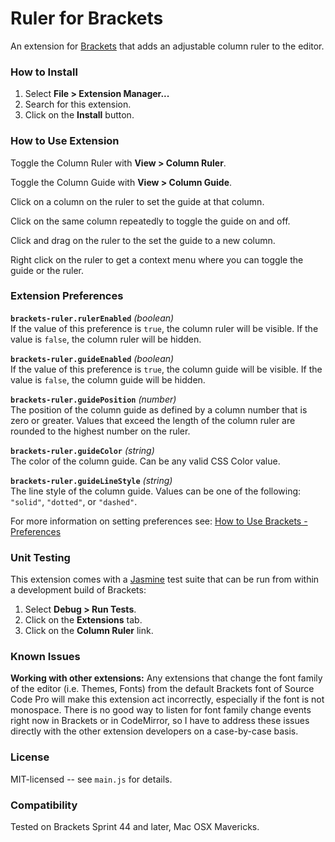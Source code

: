 # Ruler for Brackets
An extension for [Brackets](https://github.com/adobe/brackets/) that adds
an adjustable column ruler to the editor.

### How to Install
1. Select **File > Extension Manager...**
2. Search for this extension.
3. Click on the **Install** button.

### How to Use Extension
Toggle the Column Ruler with **View > Column Ruler**.

Toggle the Column Guide with **View > Column Guide**.

Click on a column on the ruler to set the guide at that column.

Click on the same column repeatedly to toggle the guide on and off.

Click and drag on the ruler to the set the guide to a new column.

Right click on the ruler to get a context menu where you can toggle the guide
or the ruler.

### Extension Preferences

**`brackets-ruler.rulerEnabled`** *(boolean)*<br/>
If the value of this preference is `true`, the column ruler will be visible.
If the value is `false`, the column ruler will be hidden.

**`brackets-ruler.guideEnabled`** *(boolean)*<br/>
If the value of this preference is `true`, the column guide will be visible.
If the value is `false`, the column guide will be hidden.

**`brackets-ruler.guidePosition`** *(number)*<br/>
The position of the column guide as defined by a column number that is zero
or greater. Values that exceed the length of the column ruler are rounded to
the highest number on the ruler.

**`brackets-ruler.guideColor`** *(string)*<br/>
The color of the column guide. Can be any valid CSS Color value.

**`brackets-ruler.guideLineStyle`** *(string)*<br/>
The line style of the column guide. Values can be one of the following:
`"solid"`, `"dotted"`, or `"dashed"`.

For more information on setting preferences see:
[How to Use Brackets - Preferences](https://github.com/adobe/brackets/wiki/How-to-Use-Brackets#preferences)

### Unit Testing

This extension comes with a [Jasmine](http://jasmine.github.io/) test suite that
can be run from within a development build of Brackets:

1. Select **Debug > Run Tests**.
2. Click on the **Extensions** tab.
3. Click on the **Column Ruler** link.

### Known Issues

**Working with other extensions:** Any extensions that change the font family of
the editor (i.e. Themes, Fonts) from the default Brackets font of Source Code Pro
will make this extension act incorrectly, especially if the font is not monospace.
There is no good way to listen for font family change events right now in Brackets
or in CodeMirror, so I have to address these issues directly with the other extension
developers on a case-by-case basis.

### License
MIT-licensed -- see `main.js` for details.

### Compatibility
Tested on Brackets Sprint 44 and later, Mac OSX Mavericks.
